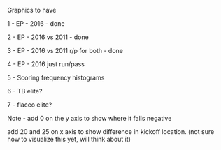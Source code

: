 Graphics to have

1 - EP - 2016 - done

2 - EP - 2016 vs 2011 - done

3 - EP - 2016 vs 2011 r/p for both - done

4 - EP - 2016 just run/pass

5 - Scoring frequency histograms

6 - TB elite?

7 - flacco elite?


Note - add 0 on the y axis to show where it falls negative

add 20 and 25 on x axis to show difference in kickoff location. (not sure how to visualize this yet, will think about it)
